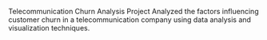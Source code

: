 Telecommunication Churn Analysis Project
Analyzed the factors influencing customer churn in a telecommunication company using data analysis and visualization techniques.
